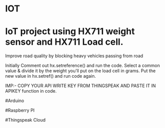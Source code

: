 # IOT

<h1> IoT project using HX711 weight sensor and HX711 Load cell.</h1>

Improve road quality by blocking heavy vehicles passing from road

Initially Comment out hx.setreference() and run the code. Select a common value & divide it by the weight you'll put on the load cell in grams. Put the new value in hx.setref() and run code again. 

IMP:- COPY YOUR API WRITE KEY FROM THINGSPEAK AND PASTE IT IN APIKEY function in code.     

#Arduino

#Raspberry PI

#Thingspeak Cloud
